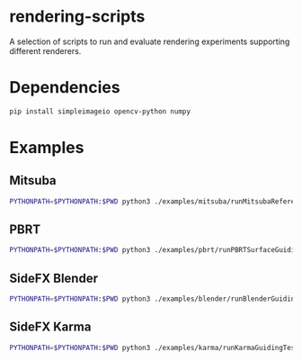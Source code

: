 # rendering-scripts
A selection of scripts to run and evaluate rendering experiments supporting different renderers.

# Dependencies

``` bash
pip install simpleimageio opencv-python numpy
```

# Examples

## Mitsuba

``` bash
PYTHONPATH=$PYTHONPATH:$PWD python3 ./examples/mitsuba/runMitsubaReferenceTestCase.py
```

## PBRT

``` bash
PYTHONPATH=$PYTHONPATH:$PWD python3 ./examples/pbrt/runPBRTSurfaceGuidingTestCase.py
```

## SideFX Blender

``` bash
PYTHONPATH=$PYTHONPATH:$PWD python3 ./examples/blender/runBlenderGuidingTestCase.py
```

## SideFX Karma

``` bash
PYTHONPATH=$PYTHONPATH:$PWD python3 ./examples/karma/runKarmaGuidingTestCase.py
```
